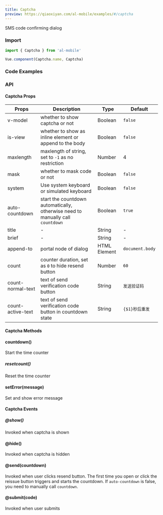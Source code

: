 ```yaml
---
title: Captcha
preview: https://qiaoxiyan.com/al-mobile/examples/#/captcha
---
```

SMS code confirming dialog

### Import

```javascript
import { Captcha } from 'al-mobile'

Vue.component(Captcha.name, Captcha)
```

### Code Examples
<!-- DEMO -->

### API

#### Captcha Props
| Props | Description | Type | Default |
|----|-----|------|------|
| v-model | whether to show captcha or not | Boolean | `false` |
| is-view | whether to show as inline element or append to the body | Boolean |`false`|
| maxlength | maxlength of string, set to `-1` as no restriction | Number | 4 |
| mask | whether to mask code or not | Boolean | `false` |
| system | Use system keyboard or simulated keyboard | Boolean | `false` |
| auto-countdown |start the countdown automatically, otherwise need to manually call `countdown`|Boolean|`true`|
| title |-|String|-|
| brief |-|String|-|-|
| append-to | portal node of dialog | HTML Element | `document.body` |
| count | counter duration, set as `0` to hide resend button | Number | `60` |
| count-normal-text |text of send verification code button |String| `发送验证码` |
| count-active-text |text of send verification code button in countdown state|String| `{$1}秒后重发` |



#### Captcha Methods

#### countdown()
Start the time counter

##### resetcount()
Reset the time counter

#### setError(message)
Set and show error message

#### Captcha Events

##### @show()
Invoked when captcha is shown

#### @hide()
Invoked when captcha is hidden

#### @send(countdown)
Invoked when user clicks resend button. The first time you open or click the reissue button triggers and starts the countdown. If `auto-countdown` is false, you need to manually call `countdown`.

#### @submit(code)
Invoked when user submits
